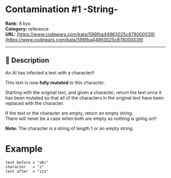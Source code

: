 # Contamination #1 -String-

**Rank:** 8 kyu  
**Category:** reference  
**URL:** [https://www.codewars.com/kata/596fba44963025c878000039](https://www.codewars.com/kata/596fba44963025c878000039)

---

## 📝 Description

An AI has infected a text with a character!! 

This text is now **fully mutated** to this character.

Starting with the original text, and given a character, return the text once it has been mutated so that all of the characters in the original text have been replaced with the character.

If the text or the character are empty, return an empty string.  
There will never be a case when both are empty as nothing is going on!!

**Note:** The character is a string of length 1 or an empty string.




# Example

```
text before = "abc"
character   = "z"
text after  = "zzz"
```
